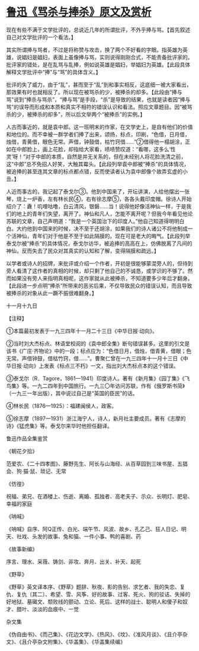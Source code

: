 # [鲁迅《骂杀与捧杀》原文及赏析](https://www.vrrw.net/wx/8540.html)

现在有些不满于文学批评的，总说近几年的所谓批评，不外乎捧与骂。【首先叙述自己对文学批评的一个看法。】

其实所谓捧与骂者，不过是将称赞与攻击，换了两个不好看的字眼。指英雄为英雄，说娼妇是娼妇，表面上虽像捧与骂，实则说得刚刚合式，不能责备批评家的。批评家的错处，是在乱骂与乱捧，例如说英雄是娼妇，举娼妇为英雄。【此段具体解释文学批评中“捧”与“骂”的具体含义。】

批评的失了威力，由于“乱”，甚而至于“乱”到和事实相反，这底细一被大家看出，那效果有时也就相反了。所以现在被骂杀的少，被捧杀的却多。【此段由“捧与骂”说到“捧杀与骂杀”，“捧与骂”是手段，“杀”是导致的结果，也就是读者因“捧与骂”的误导而形成和本质和真实不相符的错误认识和看法。照应文章题目。因“被骂杀的少，被捧杀的却多”，所以后文举两个“被捧杀”的实例。】



人古而事近的，就是袁中郎。这一班明末的作家，在文学史上，是自有他们的价值和地位的。而不幸被一群学者们捧了出来，颂扬，标点，印刷，“色借，日月借，烛借，青黄借，眼色无常。声借，钟鼓借，枯竹窍借……”②借得他一榻胡涂，正如在中郎脸上，画上花脸，却指给大家看，啧啧赞叹道：“看哪，这多么‘性灵’呀！”对于中郎的本质，自然是并无关系的，但在未经别人将花脸洗清之前，这“中郎”总不免招人好笑，大触其霉头。【此段列举袁中郎被“捧杀”的具体情况，被追捧的甚至连其文章的标点都点错，反而使读者认为袁中郎像个故弄玄虚的小丑。】

人近而事古的，我记起了泰戈尔③。他到中国来了，开坛讲演，人给他摆出一张琴，烧上一炉香，左有林长民④，右有徐志摩⑤，各各头戴印度帽。徐诗人开始绍介了：纛！叽哩咕噜，白云清风，银磐……当！说得他好像活神仙一样，于是我们的地上的青年们失望，离开了。神仙和凡人，怎能不离开呢？但我今年看见他论苏联的文章，自己声明道：“我是一个英国治下的印度人。”他自己知道得明明白白。大约他到中国来的时候，决不至于还胡涂，如果我们的诗人诸公不将他制成一个活神仙，青年们对于他是不至于如此隔膜的。现在可是老大的晦气。【此段列举泰戈尔被“捧杀”的具体情况，泰戈尔访华，被追捧的高高在上，仿佛脱离了凡间的神仙，反而失去了民众对其真实的认知和了解，变得隔膜和疏远。】

以学者或诗人的招牌，来批评或介绍一个作者，开初是很能够蒙混旁人的，但待到旁人看清了这作者的真相的时候，却只剩了他自己的不诚恳，或学识的不够了。然而如果没有旁人来指明真相呢，这作家就从此被捧杀，不知道要多少年后才翻身。【此段进一步点明“捧杀”所带来的恶劣后果，不仅导致民众的错误认知，而且导致被捧杀的对象从此一蹶不振很难翻身。】

十一月十九日



【注释】

①本篇最初发表于一九三四年十一月二十三日《中华日报·动向》。

②当时刘大杰标点、林语堂校阅的《袁中郎全集》断句错误甚多。这里的引文是该书《广庄·齐物论》中的一段；标点应为：“色借日月，借烛，借青黄，借眼；色无常。声借钟鼓，借枯竹窍，借……”。曹聚仁曾在一九三四年十一月十三日《中华日报·动向》上发表《标点三不朽》一文，指出刘大杰标点本的这个错误。

③泰戈尔（R．Tagore，1861—1941）印度诗人。著有《新月集》《园丁集》《飞鸟集》等。一九二四年到中国旅行。一九三〇年访问苏联，作有《俄罗斯书简》（一九三一年出版），其中说过自己是“英国的臣民”的话。

④林长民（1876—1925）：福建闽侯人，政客。

⑤徐志摩（1897—1931）浙江海宁人，诗人，新月社主要成员。著有《志摩的诗》《猛虎集》等。泰戈尔来华时他担任翻译。

鲁迅作品全集鉴赏

《朝花夕拾》

范爱农、《二十四孝图》、藤野先生、阿长与山海经、从百草园到三味书屋、五猖会、狗·猫·鼠、琐记、无常

《仿徨》

祝福、弟兄、在酒楼上、伤逝、离婚、孤独者、高老夫子、示众、长明灯、肥皂、幸福的家庭

《呐喊》

《呐喊》自序、阿Q正传、白光、端午节、风波、故乡、孔乙己、狂人日记、明天、社戏、头发的故事、兔和猫、一件小事、鸭的喜剧、药

《故事新编》

序言、理水、采薇、铸剑、非攻、奔月、出关、补天、起死

《野草》

《野草》英文译本序、《野草》题辞、秋夜、影的告别、求乞者、我的失恋、复仇、复仇〔其二〕、希望、雪、风筝、好的故事、过客、死火、狗的驳诘、失掉的好地狱、墓碣文、颓败线的颤动、立论、死后、这样的战士、聪明人和傻子和奴才、腊叶、淡淡的血痕中、一觉

杂文集

《伪自由书》、《而己集》、《花边文学》、《热风》、《坟》、《准风月谈》、《且介亭杂文》、《且介亭杂文附集》、《华盖集》、《华盖集续编》

